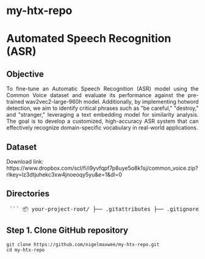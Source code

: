 # my-htx-repo
# Automated Speech Recognition (ASR)

## Objective
<p align="justify">
To fine-tune an Automatic Speech Recognition (ASR) model using the Common Voice dataset and evaluate its performance against the pre-trained wav2vec2-large-960h model. Additionally, by implementing hotword detection, we aim to identify critical phrases such as "be careful," "destroy," and "stranger," leveraging a text embedding model for similarity analysis. The goal is to develop a customized, high-accuracy ASR system that can effectively recognize domain-specific vocabulary in real-world applications.
</p>

## Dataset
</p>
Download link: https://www.dropbox.com/scl/fi/i9yvfqpf7p8uye5o8k1sj/common_voice.zip?rlkey=lz3dtjuhekc3xw4jnoeoqy5yu&e=1&dl=0
</p>

## Directories

<pre> ``` 📦 your-project-root/ ├── .gitattributes ├── .gitignore ├── README.md ├── essay-ssl.pdf ├── training-report.pdf │ ├── asr/ │ ├── asr_api.py │ ├── cv-decode.py │ ├── cv-valid-dev.csv │ ├── Dockerfile │ ├── requirements.txt │ ├── wav2vec2-large-960h-cv/ │ │ ├── config.json │ │ ├── model.safetensors │ │ ├── preprocessor_config.json │ │ ├── special_tokens_map.json │ │ ├── tokenizer_config.json │ │ └── vocab.json │ ├── baseline_dev_set_metrics.csv │ ├── cv_train_2a.ipynb │ ├── finetuned_dev_set_metrics.csv │ ├── loss_history.csv │ ├── test_set_metrics.csv │ ├── train_val_loss_plot.png │ ├── wer_cer_metrics.csv │ └── wer_cer_plot.png │ ├── data/ │ ├── cv-valid-dev/ │ ├── cv-valid-train/ │ ├── cv-valid-dev.csv │ └── cv-valid-train.csv │ ├── hotword-detection/ │ ├── cv_hotword_5a.ipynb │ ├── cv_hotword_similarity_5b.ipynb │ ├── cv-valid-dev_filtered_keywords.csv │ ├── cv-valid-dev_predictions.csv │ ├── cv-valid-dev-similarity.csv │ └── detected.txt │ ├── requirements.txt └── requirements2.txt ``` </pre>

## Step 1. Clone GitHub repository 
```
git clone https://github.com/nigelmaxwee/my-htx-repo.git
cd my-htx-repo
```

